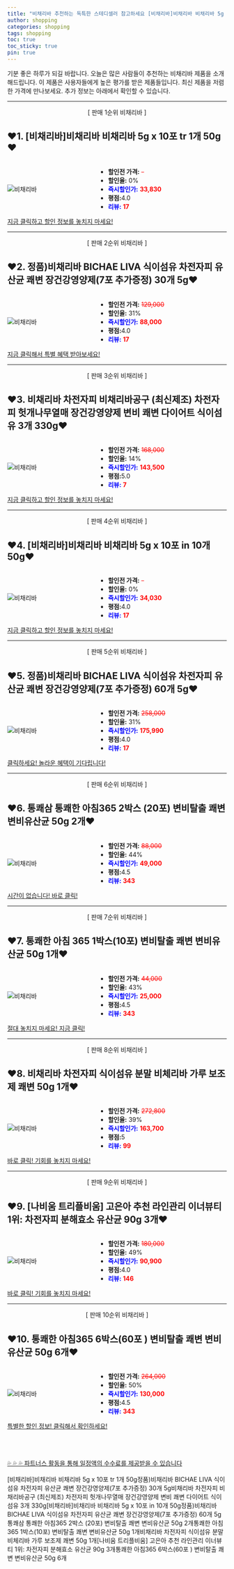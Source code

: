```yaml
---
title: "비채리바 추천하는 독특한 스테디셀러 참고하세요 [비채리바]비채리바 비채리바 5g x 10포"
author: shopping
categories: shopping
tags: shopping
toc: true
toc_sticky: true
pin: true
---
```

기분 좋은 하루가 되길 바랍니다. 오늘은 많은 사람들이 추천하는 비채리바 제품을 소개해드립니다. 이 제품은 사용자들에게 높은 평가를 받은 제품들입니다. 최신 제품을 저렴한 가격에 만나보세요. 추가 정보는 아래에서 확인할 수 있습니다.

---
<p class="toplist" style="margin: 0 auto; display: block; width: fit-content;">[ 판매 1순위 비채리바 ]</p>

<h2><strong>❤️1. [비채리바]비채리바 비채리바 5g x 10포 tr 1개 50g❤️</strong></h2>

<div style="display: flex; align-items: center;">
    <div style="flex: 0.4;">
        <img src="https://thumbnail10.coupangcdn.com/thumbnails/remote/230x230ex/image/vendor_inventory/3b11/52ae8c123b3d4b0e651dd05cbef9fc9fcbf5b2220329016af292274ed05e.jpg" alt="비채리바" style="max-width: 100%;">
    </div>
    <div style="flex: 0.6; margin-left: 10px;">
        <ul>
            <li><strong>할인전 가격:</strong> <del style="color: red;">-</del></li>
            <li><strong>할인율:</strong> 0%</li>
            <li><span style='color:blue'><strong>즉시할인가:</strong></span> <span style='color:red'><strong>33,830</strong></span></li>
            <li><strong>평점:</strong>4.0</li>
            <li><span style='color:blue'><strong>리뷰:</strong></span> <span style='color:red'><strong>17</strong></span></li>
        </ul>
    </div>
</div>
<div class="center">
    <a href="https://selin100587.github.io?lptag=AF9450613&subid=githubio&pageKey=7531954762&traceid=V0-153&itemId=20996042983&vendorItemId=88060311975" class="myButton">
        지금 클릭하고 할인 정보를 놓치지 마세요!
    </a>
</div>


---
<p class="toplist" style="margin: 0 auto; display: block; width: fit-content;">[ 판매 2순위 비채리바 ]</p>

<h2><strong>❤️2. 정품)비채리바 BICHAE LIVA 식이섬유 차전자피 유산균 쾌변 장건강영양제(7포 추가증정) 30개 5g❤️</strong></h2>

<div style="display: flex; align-items: center;">
    <div style="flex: 0.4;">
        <img src="https://thumbnail10.coupangcdn.com/thumbnails/remote/230x230ex/image/vendor_inventory/3cd1/df020400e7db0e9170cf0aa7e273b73f418a3764d755057d0ba50a5e949a.png" alt="비채리바" style="max-width: 100%;">
    </div>
    <div style="flex: 0.6; margin-left: 10px;">
        <ul>
            <li><strong>할인전 가격:</strong> <del style="color: red;">129,000</del></li>
            <li><strong>할인율:</strong> 31%</li>
            <li><span style='color:blue'><strong>즉시할인가:</strong></span> <span style='color:red'><strong>88,000</strong></span></li>
            <li><strong>평점:</strong>4.0</li>
            <li><span style='color:blue'><strong>리뷰:</strong></span> <span style='color:red'><strong>17</strong></span></li>
        </ul>
    </div>
</div>
<div class="center">
    <a href="https://selin100587.github.io?lptag=AF9450613&subid=githubio&pageKey=7531954762&traceid=V0-153&itemId=19778816900&vendorItemId=86881710835" class="myButton">
        지금 클릭해서 특별 혜택 받아보세요!
    </a>
</div>


---
<p class="toplist" style="margin: 0 auto; display: block; width: fit-content;">[ 판매 3순위 비채리바 ]</p>

<h2><strong>❤️3. 비채리바 차전자피 비채리바공구 (최신제조) 차전자피 헛개나무열매 장건강영양제 변비 쾌변 다이어트 식이섬유 3개 330g❤️</strong></h2>

<div style="display: flex; align-items: center;">
    <div style="flex: 0.4;">
        <img src="https://thumbnail8.coupangcdn.com/thumbnails/remote/230x230ex/image/vendor_inventory/f51f/dd5bd01a675bc41bd3f56606989a52e93449f5ed32da79e976a8cfce25b3.jpeg" alt="비채리바" style="max-width: 100%;">
    </div>
    <div style="flex: 0.6; margin-left: 10px;">
        <ul>
            <li><strong>할인전 가격:</strong> <del style="color: red;">168,000</del></li>
            <li><strong>할인율:</strong> 14%</li>
            <li><span style='color:blue'><strong>즉시할인가:</strong></span> <span style='color:red'><strong>143,500</strong></span></li>
            <li><strong>평점:</strong>5.0</li>
            <li><span style='color:blue'><strong>리뷰:</strong></span> <span style='color:red'><strong>7</strong></span></li>
        </ul>
    </div>
</div>
<div class="center">
    <a href="https://selin100587.github.io?lptag=AF9450613&subid=githubio&pageKey=8203812226&traceid=V0-153&itemId=21650117421&vendorItemId=87339622091" class="myButton">
        지금 클릭하고 할인 정보를 놓치지 마세요!
    </a>
</div>


---
<p class="toplist" style="margin: 0 auto; display: block; width: fit-content;">[ 판매 4순위 비채리바 ]</p>

<h2><strong>❤️4. [비채리바]비채리바 비채리바 5g x 10포 in 10개 50g❤️</strong></h2>

<div style="display: flex; align-items: center;">
    <div style="flex: 0.4;">
        <img src="https://thumbnail10.coupangcdn.com/thumbnails/remote/230x230ex/image/vendor_inventory/3b11/52ae8c123b3d4b0e651dd05cbef9fc9fcbf5b2220329016af292274ed05e.jpg" alt="비채리바" style="max-width: 100%;">
    </div>
    <div style="flex: 0.6; margin-left: 10px;">
        <ul>
            <li><strong>할인전 가격:</strong> <del style="color: red;">-</del></li>
            <li><strong>할인율:</strong> 0%</li>
            <li><span style='color:blue'><strong>즉시할인가:</strong></span> <span style='color:red'><strong>34,030</strong></span></li>
            <li><strong>평점:</strong>4.0</li>
            <li><span style='color:blue'><strong>리뷰:</strong></span> <span style='color:red'><strong>17</strong></span></li>
        </ul>
    </div>
</div>
<div class="center">
    <a href="https://selin100587.github.io?lptag=AF9450613&subid=githubio&pageKey=7531954762&traceid=V0-153&itemId=20996043094&vendorItemId=88060311934" class="myButton">
        지금 클릭하고 할인 정보를 놓치지 마세요!
    </a>
</div>


---
<p class="toplist" style="margin: 0 auto; display: block; width: fit-content;">[ 판매 5순위 비채리바 ]</p>

<h2><strong>❤️5. 정품)비채리바 BICHAE LIVA 식이섬유 차전자피 유산균 쾌변 장건강영양제(7포 추가증정) 60개 5g❤️</strong></h2>

<div style="display: flex; align-items: center;">
    <div style="flex: 0.4;">
        <img src="https://thumbnail10.coupangcdn.com/thumbnails/remote/230x230ex/image/vendor_inventory/3cd1/df020400e7db0e9170cf0aa7e273b73f418a3764d755057d0ba50a5e949a.png" alt="비채리바" style="max-width: 100%;">
    </div>
    <div style="flex: 0.6; margin-left: 10px;">
        <ul>
            <li><strong>할인전 가격:</strong> <del style="color: red;">258,000</del></li>
            <li><strong>할인율:</strong> 31%</li>
            <li><span style='color:blue'><strong>즉시할인가:</strong></span> <span style='color:red'><strong>175,990</strong></span></li>
            <li><strong>평점:</strong>4.0</li>
            <li><span style='color:blue'><strong>리뷰:</strong></span> <span style='color:red'><strong>17</strong></span></li>
        </ul>
    </div>
</div>
<div class="center">
    <a href="https://selin100587.github.io?lptag=AF9450613&subid=githubio&pageKey=7531954762&traceid=V0-153&itemId=19778816902&vendorItemId=86881710840" class="myButton">
        클릭하세요! 놀라운 혜택이 기다립니다!
    </a>
</div>


---
<p class="toplist" style="margin: 0 auto; display: block; width: fit-content;">[ 판매 6순위 비채리바 ]</p>

<h2><strong>❤️6. 통쾌삼 통쾌한 아침365 2박스 (20포) 변비탈출 쾌변 변비유산균 50g 2개❤️</strong></h2>

<div style="display: flex; align-items: center;">
    <div style="flex: 0.4;">
        <img src="https://thumbnail7.coupangcdn.com/thumbnails/remote/230x230ex/image/vendor_inventory/ddaf/c9aab3d4c34a1d30997c45a6bafb51fc7b72b9cd937ea09ad1fd84346179.jpg" alt="비채리바" style="max-width: 100%;">
    </div>
    <div style="flex: 0.6; margin-left: 10px;">
        <ul>
            <li><strong>할인전 가격:</strong> <del style="color: red;">88,000</del></li>
            <li><strong>할인율:</strong> 44%</li>
            <li><span style='color:blue'><strong>즉시할인가:</strong></span> <span style='color:red'><strong>49,000</strong></span></li>
            <li><strong>평점:</strong>4.5</li>
            <li><span style='color:blue'><strong>리뷰:</strong></span> <span style='color:red'><strong>343</strong></span></li>
        </ul>
    </div>
</div>
<div class="center">
    <a href="https://selin100587.github.io?lptag=AF9450613&subid=githubio&pageKey=7881162465&traceid=V0-153&itemId=22191914314&vendorItemId=86767371536" class="myButton">
        시간이 없습니다! 바로 클릭!
    </a>
</div>


---
<p class="toplist" style="margin: 0 auto; display: block; width: fit-content;">[ 판매 7순위 비채리바 ]</p>

<h2><strong>❤️7. 통쾌한 아침 365 1박스(10포) 변비탈출 쾌변 변비유산균 50g 1개❤️</strong></h2>

<div style="display: flex; align-items: center;">
    <div style="flex: 0.4;">
        <img src="https://thumbnail9.coupangcdn.com/thumbnails/remote/230x230ex/image/vendor_inventory/90b3/b1e21f9993685d97d8f3377c1e3a776c1c60095b3493afccc2671c406408.jpg" alt="비채리바" style="max-width: 100%;">
    </div>
    <div style="flex: 0.6; margin-left: 10px;">
        <ul>
            <li><strong>할인전 가격:</strong> <del style="color: red;">44,000</del></li>
            <li><strong>할인율:</strong> 43%</li>
            <li><span style='color:blue'><strong>즉시할인가:</strong></span> <span style='color:red'><strong>25,000</strong></span></li>
            <li><strong>평점:</strong>4.5</li>
            <li><span style='color:blue'><strong>리뷰:</strong></span> <span style='color:red'><strong>343</strong></span></li>
        </ul>
    </div>
</div>
<div class="center">
    <a href="https://selin100587.github.io?lptag=AF9450613&subid=githubio&pageKey=7881162465&traceid=V0-153&itemId=1076459388&vendorItemId=86686666699" class="myButton">
        절대 놓치지 마세요! 지금 클릭!
    </a>
</div>


---
<p class="toplist" style="margin: 0 auto; display: block; width: fit-content;">[ 판매 8순위 비채리바 ]</p>

<h2><strong>❤️8. 비채리바 차전자피 식이섬유 분말 비체리바 가루 보조제 쾌변 50g 1개❤️</strong></h2>

<div style="display: flex; align-items: center;">
    <div style="flex: 0.4;">
        <img src="https://thumbnail8.coupangcdn.com/thumbnails/remote/230x230ex/image/vendor_inventory/5078/c08a26b7d5f55357c98f3c0763f37f6aa71fb4b08ebd16ff7d2e8ed259f8.jpg" alt="비채리바" style="max-width: 100%;">
    </div>
    <div style="flex: 0.6; margin-left: 10px;">
        <ul>
            <li><strong>할인전 가격:</strong> <del style="color: red;">272,800</del></li>
            <li><strong>할인율:</strong> 39%</li>
            <li><span style='color:blue'><strong>즉시할인가:</strong></span> <span style='color:red'><strong>163,700</strong></span></li>
            <li><strong>평점:</strong>5</li>
            <li><span style='color:blue'><strong>리뷰:</strong></span> <span style='color:red'><strong>99</strong></span></li>
        </ul>
    </div>
</div>
<div class="center">
    <a href="https://selin100587.github.io?lptag=AF9450613&subid=githubio&pageKey=7774160644&traceid=V0-153&itemId=23441618297&vendorItemId=90468420111" class="myButton">
        바로 클릭! 기회를 놓치지 마세요!
    </a>
</div>


---
<p class="toplist" style="margin: 0 auto; display: block; width: fit-content;">[ 판매 9순위 비채리바 ]</p>

<h2><strong>❤️9. [나비움 트리플비움] 고은아 추천 라인관리 이너뷰티 1위: 차전자피 분해효소 유산균 90g 3개❤️</strong></h2>

<div style="display: flex; align-items: center;">
    <div style="flex: 0.4;">
        <img src="https://thumbnail6.coupangcdn.com/thumbnails/remote/230x230ex/image/vendor_inventory/67f9/caf25d1d8c9d6e538220a8c1d134e86faeeaf1db85c0cb6dabb3809f652e.png" alt="비채리바" style="max-width: 100%;">
    </div>
    <div style="flex: 0.6; margin-left: 10px;">
        <ul>
            <li><strong>할인전 가격:</strong> <del style="color: red;">180,000</del></li>
            <li><strong>할인율:</strong> 49%</li>
            <li><span style='color:blue'><strong>즉시할인가:</strong></span> <span style='color:red'><strong>90,900</strong></span></li>
            <li><strong>평점:</strong>4.0</li>
            <li><span style='color:blue'><strong>리뷰:</strong></span> <span style='color:red'><strong>146</strong></span></li>
        </ul>
    </div>
</div>
<div class="center">
    <a href="https://selin100587.github.io?lptag=AF9450613&subid=githubio&pageKey=7610613257&traceid=V0-153&itemId=20155438796&vendorItemId=86459743028" class="myButton">
        바로 클릭! 기회를 놓치지 마세요!
    </a>
</div>


---
<p class="toplist" style="margin: 0 auto; display: block; width: fit-content;">[ 판매 10순위 비채리바 ]</p>

<h2><strong>❤️10. 통쾌한 아침365 6박스(60포 ) 변비탈출 쾌변 변비유산균 50g 6개❤️</strong></h2>

<div style="display: flex; align-items: center;">
    <div style="flex: 0.4;">
        <img src="https://thumbnail10.coupangcdn.com/thumbnails/remote/230x230ex/image/vendor_inventory/105a/aa5a8abdaa3d00a9b1ddcda3e1653171efad212a1a6cd8e57470dfaf0966.png" alt="비채리바" style="max-width: 100%;">
    </div>
    <div style="flex: 0.6; margin-left: 10px;">
        <ul>
            <li><strong>할인전 가격:</strong> <del style="color: red;">264,000</del></li>
            <li><strong>할인율:</strong> 50%</li>
            <li><span style='color:blue'><strong>즉시할인가:</strong></span> <span style='color:red'><strong>130,000</strong></span></li>
            <li><strong>평점:</strong>4.5</li>
            <li><span style='color:blue'><strong>리뷰:</strong></span> <span style='color:red'><strong>343</strong></span></li>
        </ul>
    </div>
</div>
<div class="center">
    <a href="https://selin100587.github.io?lptag=AF9450613&subid=githubio&pageKey=7881162465&traceid=V0-153&itemId=23365150555&vendorItemId=86596526167" class="myButton">
        특별한 할인 정보! 클릭해서 확인하세요!
    </a>
</div>

<br><br><br>[💦 💦 💦 파트너스 활동을 통해 일정액의 수수료를 제공받을 수 있습니다](https://link.coupang.com/a/bcpT2c)<br><br>[비채리바]비채리바 비채리바 5g x 10포 tr 1개 50g정품)비채리바 BICHAE LIVA 식이섬유 차전자피 유산균 쾌변 장건강영양제(7포 추가증정) 30개 5g비채리바 차전자피 비채리바공구 (최신제조) 차전자피 헛개나무열매 장건강영양제 변비 쾌변 다이어트 식이섬유 3개 330g[비채리바]비채리바 비채리바 5g x 10포 in 10개 50g정품)비채리바 BICHAE LIVA 식이섬유 차전자피 유산균 쾌변 장건강영양제(7포 추가증정) 60개 5g통쾌삼 통쾌한 아침365 2박스 (20포) 변비탈출 쾌변 변비유산균 50g 2개통쾌한 아침 365 1박스(10포) 변비탈출 쾌변 변비유산균 50g 1개비채리바 차전자피 식이섬유 분말 비체리바 가루 보조제 쾌변 50g 1개[나비움 트리플비움] 고은아 추천 라인관리 이너뷰티 1위: 차전자피 분해효소 유산균 90g 3개통쾌한 아침365 6박스(60포 ) 변비탈출 쾌변 변비유산균 50g 6개